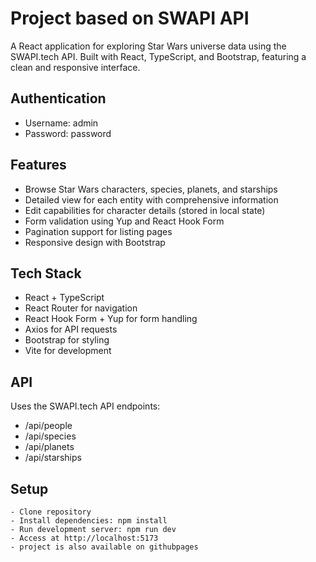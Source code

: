 # Project based on SWAPI API 
A React application for exploring Star Wars universe data using the SWAPI.tech API. 
Built with React, TypeScript, and Bootstrap, featuring a clean and responsive interface.
## Authentication
   - Username: admin
   - Password: password
## Features
   - Browse Star Wars characters, species, planets, and starships
   - Detailed view for each entity with comprehensive information
   - Edit capabilities for character details (stored in local state)
   - Form validation using Yup and React Hook Form
   - Pagination support for listing pages
   - Responsive design with Bootstrap
## Tech Stack
   - React + TypeScript
   - React Router for navigation
   - React Hook Form + Yup for form handling
   - Axios for API requests
   - Bootstrap for styling
   - Vite for development
## API 
   Uses the SWAPI.tech API endpoints:
   - /api/people
   - /api/species
   - /api/planets
   - /api/starships
## Setup
    - Clone repository
    - Install dependencies: npm install
    - Run development server: npm run dev
    - Access at http://localhost:5173
    - project is also available on githubpages 
